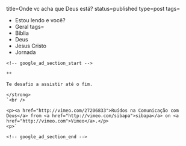 title=Onde vc acha que Deus está?
status=published
type=post
tags=
  - Estou lendo e você?
  - Geral
tags=
  - Bíblia
  - Deus
  - Jesus Cristo
  - Jornada
~~~~~~
<!-- google_ad_section_start -->

** 

Te desafio a assistir até o fim.

</strong>  
`<br />

<p><a href="http://vimeo.com/27206833">Ruídos na Comunicação com Deus</a> from <a href="http://vimeo.com/sibapa">sibapa</a> on <a href="http://vimeo.com">Vimeo</a>.</p>
<p>`

<!-- google_ad_section_end -->